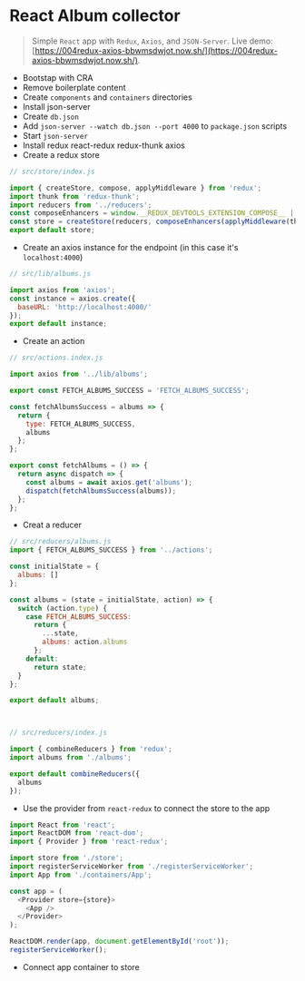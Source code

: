 # React Album collector

> Simple `React` app with `Redux`, `Axios`, and `JSON-Server`. Live demo: [https://004redux-axios-bbwmsdwjot.now.sh/](https://004redux-axios-bbwmsdwjot.now.sh/).

* Bootstap with CRA
* Remove boilerplate content
* Create `components` and `containers` directories
* Install json-server
* Create `db.json`
* Add `json-server --watch db.json --port 4000` to `package.json` scripts
* Start `json-server`
* Install redux react-redux redux-thunk axios
* Create a redux store

```js
// src/store/index.js

import { createStore, compose, applyMiddleware } from 'redux';
import thunk from 'redux-thunk';
import reducers from '../reducers';
const composeEnhancers = window.__REDUX_DEVTOOLS_EXTENSION_COMPOSE__ || compose;
const store = createStore(reducers, composeEnhancers(applyMiddleware(thunk)));
export default store;
```

* Create an axios instance for the endpoint (in this case it's `localhost:4000`)

```js
// src/lib/albums.js

import axios from 'axios';
const instance = axios.create({
  baseURL: 'http://localhost:4000/'
});
export default instance;
```

* Create an action

```js
// src/actions.index.js

import axios from '../lib/albums';

export const FETCH_ALBUMS_SUCCESS = 'FETCH_ALBUMS_SUCCESS';

const fetchAlbumsSuccess = albums => {
  return {
    type: FETCH_ALBUMS_SUCCESS,
    albums
  };
};

export const fetchAlbums = () => {
  return async dispatch => {
    const albums = await axios.get('albums');
    dispatch(fetchAlbumsSuccess(albums));
  };
};
```

* Creat a reducer

```js
// src/reducers/albums.js
import { FETCH_ALBUMS_SUCCESS } from '../actions';

const initialState = {
  albums: []
};

const albums = (state = initialState, action) => {
  switch (action.type) {
    case FETCH_ALBUMS_SUCCESS:
      return {
        ...state,
        albums: action.albums
      };
    default:
      return state;
  }
};

export default albums;



// src/reducers/index.js

import { combineReducers } from 'redux';
import albums from './albums';

export default combineReducers({
  albums
});
```

* Use the provider from `react-redux` to connect the store to the app

```js
import React from 'react';
import ReactDOM from 'react-dom';
import { Provider } from 'react-redux';

import store from './store';
import registerServiceWorker from './registerServiceWorker';
import App from './containers/App';

const app = (
  <Provider store={store}>
    <App />
  </Provider>
);

ReactDOM.render(app, document.getElementById('root'));
registerServiceWorker();
```

* Connect app container to store
